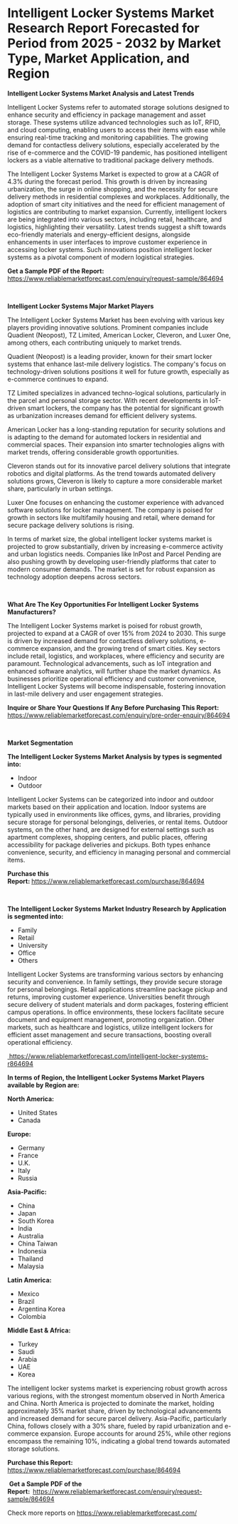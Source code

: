 <p><h1>Intelligent Locker Systems Market Research Report Forecasted for Period from 2025 -  2032 by Market Type, Market Application, and Region</h1></p><p><strong>Intelligent Locker Systems Market Analysis and Latest Trends</strong></p>
<p><p>Intelligent Locker Systems refer to automated storage solutions designed to enhance security and efficiency in package management and asset storage. These systems utilize advanced technologies such as IoT, RFID, and cloud computing, enabling users to access their items with ease while ensuring real-time tracking and monitoring capabilities. The growing demand for contactless delivery solutions, especially accelerated by the rise of e-commerce and the COVID-19 pandemic, has positioned intelligent lockers as a viable alternative to traditional package delivery methods.</p><p>The Intelligent Locker Systems Market is expected to grow at a CAGR of 4.3% during the forecast period. This growth is driven by increasing urbanization, the surge in online shopping, and the necessity for secure delivery methods in residential complexes and workplaces. Additionally, the adoption of smart city initiatives and the need for efficient management of logistics are contributing to market expansion. Currently, intelligent lockers are being integrated into various sectors, including retail, healthcare, and logistics, highlighting their versatility. Latest trends suggest a shift towards eco-friendly materials and energy-efficient designs, alongside enhancements in user interfaces to improve customer experience in accessing locker systems. Such innovations position intelligent locker systems as a pivotal component of modern logistical strategies.</p></p>
<p><strong>Get a Sample PDF of the Report:&nbsp;</strong> <a href="https://www.reliablemarketforecast.com/enquiry/request-sample/864694?utm_campaign=1900&utm_medium=2&utm_source=Github&utm_content=ia&utm_term=10042025&utm_id=intelligent-locker-systems">https://www.reliablemarketforecast.com/enquiry/request-sample/864694</a></p>
<p>&nbsp;</p>
<p><strong>Intelligent Locker Systems Major Market Players</strong></p>
<p><p>The Intelligent Locker Systems Market has been evolving with various key players providing innovative solutions. Prominent companies include Quadient (Neopost), TZ Limited, American Locker, Cleveron, and Luxer One, among others, each contributing uniquely to market trends.</p><p>Quadient (Neopost) is a leading provider, known for their smart locker systems that enhance last-mile delivery logistics. The company's focus on technology-driven solutions positions it well for future growth, especially as e-commerce continues to expand.</p><p>TZ Limited specializes in advanced techno-logical solutions, particularly in the parcel and personal storage sector. With recent developments in IoT-driven smart lockers, the company has the potential for significant growth as urbanization increases demand for efficient delivery systems.</p><p>American Locker has a long-standing reputation for security solutions and is adapting to the demand for automated lockers in residential and commercial spaces. Their expansion into smarter technologies aligns with market trends, offering considerable growth opportunities.</p><p>Cleveron stands out for its innovative parcel delivery solutions that integrate robotics and digital platforms. As the trend towards automated delivery solutions grows, Cleveron is likely to capture a more considerable market share, particularly in urban settings.</p><p>Luxer One focuses on enhancing the customer experience with advanced software solutions for locker management. The company is poised for growth in sectors like multifamily housing and retail, where demand for secure package delivery solutions is rising.</p><p>In terms of market size, the global intelligent locker systems market is projected to grow substantially, driven by increasing e-commerce activity and urban logistics needs. Companies like InPost and Parcel Pending are also pushing growth by developing user-friendly platforms that cater to modern consumer demands. The market is set for robust expansion as technology adoption deepens across sectors.</p></p>
<p>&nbsp;</p>
<p><strong>What Are The Key Opportunities For Intelligent Locker Systems Manufacturers?</strong></p>
<p><p>The Intelligent Locker Systems market is poised for robust growth, projected to expand at a CAGR of over 15% from 2024 to 2030. This surge is driven by increased demand for contactless delivery solutions, e-commerce expansion, and the growing trend of smart cities. Key sectors include retail, logistics, and workplaces, where efficiency and security are paramount. Technological advancements, such as IoT integration and enhanced software analytics, will further shape the market dynamics. As businesses prioritize operational efficiency and customer convenience, Intelligent Locker Systems will become indispensable, fostering innovation in last-mile delivery and user engagement strategies.</p></p>
<p><strong>Inquire or Share Your Questions If Any Before Purchasing This Report:</strong> <a href="https://www.reliablemarketforecast.com/enquiry/pre-order-enquiry/864694?utm_campaign=1900&utm_medium=2&utm_source=Github&utm_content=ia&utm_term=10042025&utm_id=intelligent-locker-systems">https://www.reliablemarketforecast.com/enquiry/pre-order-enquiry/864694</a></p>
<p>&nbsp;</p>
<p><strong>Market Segmentation</strong></p>
<p><strong>The Intelligent Locker Systems Market Analysis by types is segmented into:</strong></p>
<p><ul><li>Indoor</li><li>Outdoor</li></ul></p>
<p><p>Intelligent Locker Systems can be categorized into indoor and outdoor markets based on their application and location. Indoor systems are typically used in environments like offices, gyms, and libraries, providing secure storage for personal belongings, deliveries, or rental items. Outdoor systems, on the other hand, are designed for external settings such as apartment complexes, shopping centers, and public places, offering accessibility for package deliveries and pickups. Both types enhance convenience, security, and efficiency in managing personal and commercial items.</p></p>
<p><strong>Purchase this Report:&nbsp;</strong><a href="https://www.reliablemarketforecast.com/purchase/864694?utm_campaign=1900&utm_medium=2&utm_source=Github&utm_content=ia&utm_term=10042025&utm_id=intelligent-locker-systems">https://www.reliablemarketforecast.com/purchase/864694</a></p>
<p>&nbsp;</p>
<p><strong>The Intelligent Locker Systems Market Industry Research by Application is segmented into:</strong></p>
<p><ul><li>Family</li><li>Retail</li><li>University</li><li>Office</li><li>Others</li></ul></p>
<p><p>Intelligent Locker Systems are transforming various sectors by enhancing security and convenience. In family settings, they provide secure storage for personal belongings. Retail applications streamline package pickup and returns, improving customer experience. Universities benefit through secure delivery of student materials and dorm packages, fostering efficient campus operations. In office environments, these lockers facilitate secure document and equipment management, promoting organization. Other markets, such as healthcare and logistics, utilize intelligent lockers for efficient asset management and secure transactions, boosting overall operational efficiency.</p></p>
<p><a href="https://www.reliablemarketforecast.com/intelligent-locker-systems-r864694?utm_campaign=1900&utm_medium=2&utm_source=Github&utm_content=ia&utm_term=10042025&utm_id=intelligent-locker-systems">&nbsp;https://www.reliablemarketforecast.com/intelligent-locker-systems-r864694</a></p>
<p><strong>In terms of Region, the Intelligent Locker Systems Market Players available by Region are:</strong></p>
<p>
    <p> <strong> North America: </strong>
        <ul>
            <li>United States</li>
            <li>Canada</li>
        </ul>
        </p> 
    <p> <strong> Europe: </strong>
        <ul>
            <li>Germany</li>
            <li>France</li>
            <li>U.K.</li>
            <li>Italy</li>
            <li>Russia</li>
        </ul>
        </p> 
    <p> <strong> Asia-Pacific: </strong>
        <ul>
            <li>China</li>
            <li>Japan</li>
            <li>South Korea</li>
            <li>India</li>
            <li>Australia</li>
            <li>China Taiwan</li>
            <li>Indonesia</li>
            <li>Thailand</li>
            <li>Malaysia</li>
        </ul>
        </p> 
    <p> <strong> Latin America: </strong>
        <ul>
            <li>Mexico</li>
            <li>Brazil</li>
            <li>Argentina Korea</li>
            <li>Colombia</li>
        </ul>
        </p> 
    <p> <strong> Middle East & Africa: </strong>
        <ul>
            <li>Turkey</li>
            <li>Saudi</li>
            <li>Arabia</li>
            <li>UAE</li>
            <li>Korea</li>
        </ul>
    </p>
    </p>
<p><p>The intelligent locker systems market is experiencing robust growth across various regions, with the strongest momentum observed in North America and China. North America is projected to dominate the market, holding approximately 35% market share, driven by technological advancements and increased demand for secure parcel delivery. Asia-Pacific, particularly China, follows closely with a 30% share, fueled by rapid urbanization and e-commerce expansion. Europe accounts for around 25%, while other regions encompass the remaining 10%, indicating a global trend towards automated storage solutions.</p></p>
<p><strong>Purchase this Report: </strong><a href="https://www.reliablemarketforecast.com/purchase/864694?utm_campaign=1900&utm_medium=2&utm_source=Github&utm_content=ia&utm_term=10042025&utm_id=intelligent-locker-systems">https://www.reliablemarketforecast.com/purchase/864694</a></p>
<p>&nbsp;<strong>Get a Sample PDF of the Report:&nbsp;&nbsp;</strong><a href="https://www.reliablemarketforecast.com/enquiry/request-sample/864694?utm_campaign=1900&utm_medium=2&utm_source=Github&utm_content=ia&utm_term=10042025&utm_id=intelligent-locker-systems">https://www.reliablemarketforecast.com/enquiry/request-sample/864694</a></p>
<p><strong></strong></p>
<p>Check more reports on <a href="https://www.reliablemarketforecast.com/?utm_campaign=1900&utm_medium=2&utm_source=Github&utm_content=ia&utm_term=10042025&utm_id=intelligent-locker-systems">https://www.reliablemarketforecast.com/</a></p>